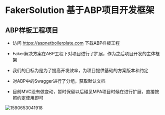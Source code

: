 # FakerSolution 基于ABP项目开发框架


## ABP样板工程项目

- 访问     <https://aspnetboilerplate.com>   下载ABP样板工程

- Faker解决方案在ABP工程下对项目进行了扩展，作为之后项目开发的主体框架

- 我们的目标为是为了提高开发效率，为项目提供基础的方案版本和约定

- 对ABP中的Swagger进行了分组，获取默认文档

- 目前MVC没有做变动，暂时保留以后碰见MPA项目时候在进行扩展，直接按照约定使用即可

  

![1590653041918](C:\Users\Administrator\AppData\Roaming\Typora\typora-user-images\1590653041918.png)